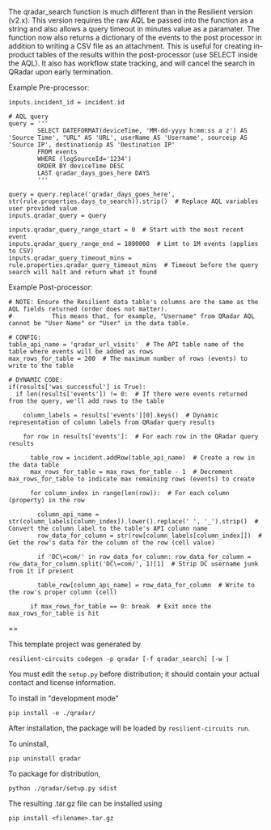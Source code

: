 The qradar_search function is much different than in the Resilient version (v2.x). This version requires the raw AQL be passed into the function as a string and also allows a query timeout in minutes value as a paramater. The function now also returns a dictionary of the events to the post processor in addition to writing a CSV file as an attachment. This is useful for creating in-product tables of the results within the post-processor (use SELECT inside the AQL). It also has workflow state tracking, and will cancel the search in QRadar upon early termination.


Example Pre-processor:
```
inputs.incident_id = incident.id

# AQL query
query = '''
        SELECT DATEFORMAT(deviceTime, 'MM-dd-yyyy h:mm:ss a z') AS 'Source Time', "URL" AS 'URL', userName AS 'Username', sourceip AS 'Source IP', destinationip AS 'Destination IP'
        FROM events 
        WHERE (logSourceId='1234')
        ORDER BY deviceTime DESC
        LAST qradar_days_goes_here DAYS
        '''
        
query = query.replace('qradar_days_goes_here', str(rule.properties.days_to_search)).strip()  # Replace AQL variables user provided value
inputs.qradar_query = query

inputs.qradar_query_range_start = 0  # Start with the most recent event
inputs.qradar_query_range_end = 1000000  # Limt to 1M events (applies to CSV)
inputs.qradar_query_timeout_mins = rule.properties.qradar_query_timeout_mins  # Timeout before the query search will halt and return what it found
```

Example Post-processor:
```
# NOTE: Ensure the Resilient data table's columns are the same as the AQL fields returned (order does not matter).
#           This means that, for example, "Username" from QRadar AQL cannot be "User Name" or "User" in the data table.

# CONFIG:
table_api_name = 'qradar_url_visits'  # The API table name of the table where events will be added as rows
max_rows_for_table = 200  # The maximum number of rows (events) to write to the table

# DYNAMIC CODE:
if(results['was_successful'] is True):
  if len(results['events']) != 0:  # If there were events returned from the query, we'll add rows to the table
    
    column_labels = results['events'][0].keys()  # Dynamic representation of column labels from QRadar query results
    
    for row in results['events']:  # For each row in the QRadar query results
    
      table_row = incident.addRow(table_api_name)  # Create a row in the data table
      max_rows_for_table = max_rows_for_table - 1  # Decrement max_rows_for_table to indicate max remaining rows (events) to create
      
      for column_index in range(len(row)):  # For each column (property) in the row
        
        column_api_name = str(column_labels[column_index]).lower().replace(' ', '_').strip()  # Convert the column label to the table's API column name
        row_data_for_column = str(row[column_labels[column_index]])  # Get the row's data for the column of the row (cell value)
        
        if 'DC\=com/' in row_data_for_column: row_data_for_column = row_data_for_column.split('DC\=com/', 1)[1]  # Strip DC username junk from it if present
        
        table_row[column_api_name] = row_data_for_column  # Write to the row's proper column (cell)
        
      if max_rows_for_table == 0: break  # Exit once the max_rows_for_table is hit
```

==

This template project was generated by

    resilient-circuits codegen -p qradar [-f qradar_search] [-w ]


You must edit the `setup.py` before distribution;
it should contain your actual contact and license information.

To install in "development mode"

    pip install -e ./qradar/

After installation, the package will be loaded by `resilient-circuits run`.


To uninstall,

    pip uninstall qradar


To package for distribution,

    python ./qradar/setup.py sdist

The resulting .tar.gz file can be installed using

    pip install <filename>.tar.gz
